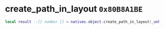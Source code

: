 # create_path_in_layout `0x80B8A1BE`

```lua
local result --[[ number ]] = natives.object.create_path_in_layout(_unk0 --[[ number ]], _unk1 --[[ number ]], _unk2 --[[ number ]])
```